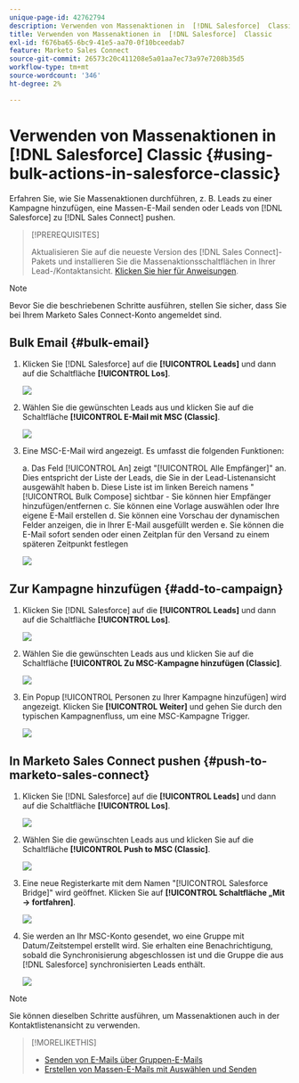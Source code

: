 ```yaml
---
unique-page-id: 42762794
description: Verwenden von Massenaktionen in  [!DNL Salesforce]  Classic - Marketo-Dokumente - Produktdokumentation
title: Verwenden von Massenaktionen in  [!DNL Salesforce]  Classic
exl-id: f676ba65-6bc9-41e5-aa70-0f10bceedab7
feature: Marketo Sales Connect
source-git-commit: 26573c20c411208e5a01aa7ec73a97e7208b35d5
workflow-type: tm+mt
source-wordcount: '346'
ht-degree: 2%

---
```


# Verwenden von Massenaktionen in [!DNL Salesforce] Classic {#using-bulk-actions-in-salesforce-classic}

Erfahren Sie, wie Sie Massenaktionen durchführen, z. B. Leads zu einer Kampagne hinzufügen, eine Massen-E-Mail senden oder Leads von [!DNL Salesforce] zu [!DNL Sales Connect] pushen.

>[!PREREQUISITES]
>
>Aktualisieren Sie auf die neueste Version des [!DNL Sales Connect]-Pakets und installieren Sie die Massenaktionsschaltflächen in Ihrer Lead-/Kontaktansicht. [Klicken Sie hier für Anweisungen](https://s3.amazonaws.com/tout-user-store/salesforce/assets/Marketo+Sales+Engage+For+Salesforce_+Installation+and+Success+Guide.pdf).

>[!NOTE]
>
>Bevor Sie die beschriebenen Schritte ausführen, stellen Sie sicher, dass Sie bei Ihrem Marketo Sales Connect-Konto angemeldet sind.

## Bulk Email {#bulk-email}

1. Klicken Sie [!DNL Salesforce] auf die **[!UICONTROL Leads]** und dann auf die Schaltfläche **[!UICONTROL Los]**.

   ![](assets/one-5.png)

1. Wählen Sie die gewünschten Leads aus und klicken Sie auf die Schaltfläche **[!UICONTROL E-Mail mit MSC (Classic]**.

   ![](assets/two-5.png)

1. Eine MSC-E-Mail wird angezeigt. Es umfasst die folgenden Funktionen:

   a. Das Feld [!UICONTROL An] zeigt &quot;[!UICONTROL Alle Empfänger]&quot; an. Dies entspricht der Liste der Leads, die Sie in der Lead-Listenansicht ausgewählt haben
b. Diese Liste ist im linken Bereich namens &quot;[!UICONTROL Bulk Compose] sichtbar - Sie können hier Empfänger hinzufügen/entfernen
c. Sie können eine Vorlage auswählen oder Ihre eigene E-Mail erstellen
d. Sie können eine Vorschau der dynamischen Felder anzeigen, die in Ihrer E-Mail ausgefüllt werden
e. Sie können die E-Mail sofort senden oder einen Zeitplan für den Versand zu einem späteren Zeitpunkt festlegen

   ![](assets/three-4.png)

## Zur Kampagne hinzufügen {#add-to-campaign}

1. Klicken Sie [!DNL Salesforce] auf die **[!UICONTROL Leads]** und dann auf die Schaltfläche **[!UICONTROL Los]**.

   ![](assets/four-3.png)

1. Wählen Sie die gewünschten Leads aus und klicken Sie auf die Schaltfläche **[!UICONTROL Zu MSC-Kampagne hinzufügen (Classic]**.

   ![](assets/five-3.png)

1. Ein Popup [!UICONTROL Personen zu Ihrer Kampagne hinzufügen] wird angezeigt. Klicken Sie **[!UICONTROL Weiter]** und gehen Sie durch den typischen Kampagnenfluss, um eine MSC-Kampagne Trigger.

   ![](assets/six.png)

## In Marketo Sales Connect pushen {#push-to-marketo-sales-connect}

1. Klicken Sie [!DNL Salesforce] auf die **[!UICONTROL Leads]** und dann auf die Schaltfläche **[!UICONTROL Los]**.

   ![](assets/seven-1.png)

1. Wählen Sie die gewünschten Leads aus und klicken Sie auf die Schaltfläche **[!UICONTROL Push to MSC (Classic]**.

   ![](assets/eight-1.png)

1. Eine neue Registerkarte mit dem Namen &quot;[!UICONTROL Salesforce Bridge]&quot; wird geöffnet. Klicken Sie auf **[!UICONTROL Schaltfläche „Mit → fortfahren]**.

   ![](assets/nine-1.png)

1. Sie werden an Ihr MSC-Konto gesendet, wo eine Gruppe mit Datum/Zeitstempel erstellt wird. Sie erhalten eine Benachrichtigung, sobald die Synchronisierung abgeschlossen ist und die Gruppe die aus [!DNL Salesforce] synchronisierten Leads enthält.

   ![](assets/ten.png)

>[!NOTE]
>
>Sie können dieselben Schritte ausführen, um Massenaktionen auch in der Kontaktlistenansicht zu verwenden.

>[!MORELIKETHIS]
>
>* [Senden von E-Mails über Gruppen-E-Mails](/help/marketo/product-docs/marketo-sales-connect/email/using-the-compose-window/sending-emails-via-group-email.md)
>* [Erstellen von Massen-E-Mails mit Auswählen und Senden](/help/marketo/product-docs/marketo-sales-connect/email/using-the-compose-window/composing-bulk-emails-with-select-and-send.md#sending-emails)
